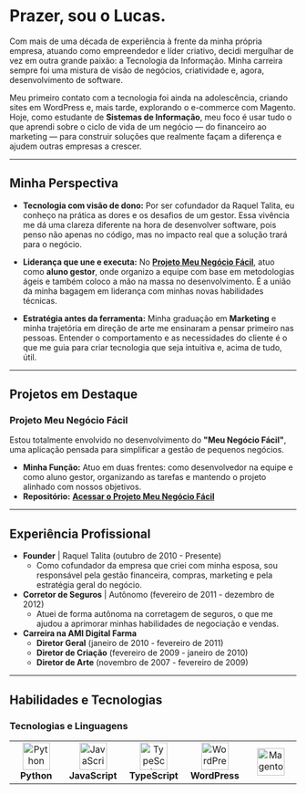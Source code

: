 # Prazer, sou o Lucas.

Com mais de uma década de experiência à frente da minha própria empresa, atuando como empreendedor e líder criativo, decidi mergulhar de vez em outra grande paixão: a Tecnologia da Informação. Minha carreira sempre foi uma mistura de visão de negócios, criatividade e, agora, desenvolvimento de software.

Meu primeiro contato com a tecnologia foi ainda na adolescência, criando sites em WordPress e, mais tarde, explorando o e-commerce com Magento. Hoje, como estudante de **Sistemas de Informação**, meu foco é usar tudo o que aprendi sobre o ciclo de vida de um negócio — do financeiro ao marketing — para construir soluções que realmente façam a diferença e ajudem outras empresas a crescer.

---

## Minha Perspectiva

-   **Tecnologia com visão de dono:** Por ser cofundador da Raquel Talita, eu conheço na prática as dores e os desafios de um gestor. Essa vivência me dá uma clareza diferente na hora de desenvolver software, pois penso não apenas no código, mas no impacto real que a solução trará para o negócio.

-   **Liderança que une e executa:** No **[Projeto Meu Negócio Fácil](https://github.com/ICEI-PUC-Minas-PMV-SI/pmv-si-2025-2-pe1-t1-pmv-si-2025-2-pe1-projmeunegociofacil)**, atuo como **aluno gestor**, onde organizo a equipe com base em metodologias ágeis e também coloco a mão na massa no desenvolvimento. É a união da minha bagagem em liderança com minhas novas habilidades técnicas.

-   **Estratégia antes da ferramenta:** Minha graduação em **Marketing** e minha trajetória em direção de arte me ensinaram a pensar primeiro nas pessoas. Entender o comportamento e as necessidades do cliente é o que me guia para criar tecnologia que seja intuitiva e, acima de tudo, útil.

---

## Projetos em Destaque

### Projeto Meu Negócio Fácil
Estou totalmente envolvido no desenvolvimento do **"Meu Negócio Fácil"**, uma aplicação pensada para simplificar a gestão de pequenos negócios.

-   **Minha Função:** Atuo em duas frentes: como desenvolvedor na equipe e como aluno gestor, organizando as tarefas e mantendo o projeto alinhado com nossos objetivos.
-   **Repositório:** **[Acessar o Projeto Meu Negócio Fácil](https://github.com/ICEI-PUC-Minas-PMV-SI/pmv-si-2025-2-pe1-t1-pmv-si-2025-2-pe1-projmeunegociofacil)**

---

## Experiência Profissional

-   **Founder** | Raquel Talita (outubro de 2010 - Presente)
    -   Como cofundador da empresa que criei com minha esposa, sou responsável pela gestão financeira, compras, marketing e pela estratégia geral do negócio.
-   **Corretor de Seguros** | Autônomo (fevereiro de 2011 - dezembro de 2012)
    -   Atuei de forma autônoma na corretagem de seguros, o que me ajudou a aprimorar minhas habilidades de negociação e vendas.
-   **Carreira na AMI Digital Farma**
    -   **Diretor Geral** (janeiro de 2010 - fevereiro de 2011)
    -   **Diretor de Criação** (fevereiro de 2009 - janeiro de 2010)
    -   **Diretor de Arte** (novembro de 2007 - fevereiro de 2009)

---

## Habilidades e Tecnologias

### Tecnologias e Linguagens
<table>
  <tr>
    <td align="center" width="96">
      <img src="https://skillicons.dev/icons?i=python" width="48" height="48" alt="Python" />
      <br><strong>Python</strong>
    </td>
    <td align="center" width="96">
      <img src="https://skillicons.dev/icons?i=javascript" width="48" height="48" alt="JavaScript" />
      <br><strong>JavaScript</strong>
    </td>
    <td align="center" width="96">
      <img src="https://skillicons.dev/icons?i=typescript" width="48" height="48" alt="TypeScript" />
      <br><strong>TypeScript</strong>
    </td>
    <td align="center" width="96">
      <img src="https://skillicons.dev/icons?i=wordpress" width="48" height="48" alt="WordPress" />
      <br><strong>WordPress</strong>
    </td>
    <td align="center" width="96">
      <img src="https://skillicons.dev/icons?i=magento" width="48" height="48" alt="Magento"
